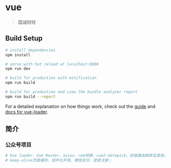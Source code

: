 # vue
> 国诚财经

## Build Setup

``` bash
# install dependencies
npm install

# serve with hot reload at localhost:8080
npm run dev

# build for production with minification
npm run build

# build for production and view the bundle analyzer report
npm run build --report
```

For a detailed explanation on how things work, check out the [guide](http://vuejs-templates.github.io/webpack/) and [docs for vue-loader](http://vuejs.github.io/vue-loader).

## 简介
### 公众号项目
``` bash
# Vue loader、Vue Router、axios、rem转换、vue2-datepick、封装路由跳转及其他工具类；
# keep-alive页面缓存、组件化开发、微信支付、登录注册；
```
